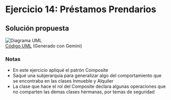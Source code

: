 # Ejercicio 14: Préstamos Prendarios
## Solución propuesta
![Diagrama UML](./diag_uml.png)<br>
[Código UML](./source.uml) (Generado con Gemini)
### Notas
- En este ejercicio apliqué el patrón Composite
- Saqué una subjerarquía para generalizar algo del comportamiento que se encontraba en las clases Inmueble y Alquiler
- La clase que hace el rol del Composite declara algunas operaciones que no comparten las demas clases hermanas, por temas de seguridad
